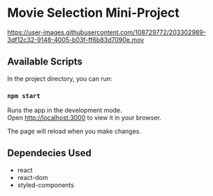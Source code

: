 # Movie Selection Mini-Project

https://user-images.githubusercontent.com/108729772/203302989-3df12c32-9148-4005-b03f-ff6b83d7090e.mov



## Available Scripts

In the project directory, you can run:

### `npm start`

Runs the app in the development mode.\
Open [http://localhost:3000](http://localhost:3000) to view it in your browser.

The page will reload when you make changes.


## Dependecies Used

- react
- react-dom
- styled-components
